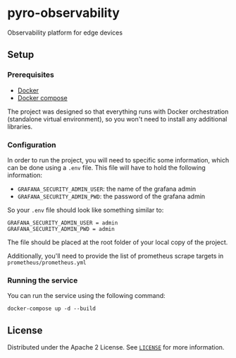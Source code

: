 # pyro-observability
Observability platform for edge devices

## Setup

### Prerequisites

- [Docker](https://docs.docker.com/engine/install/)
- [Docker compose](https://docs.docker.com/compose/)

The project was designed so that everything runs with Docker orchestration (standalone virtual environment), so you won't need to install any additional libraries.

### Configuration

In order to run the project, you will need to specific some information, which can be done using a `.env` file.
This file will have to hold the following information:
- `GRAFANA_SECURITY_ADMIN_USER`: the name of the grafana admin
- `GRAFANA_SECURITY_ADMIN_PWD`: the password of the grafana admin

So your `.env` file should look like something similar to:
```
GRAFANA_SECURITY_ADMIN_USER = admin
GRAFANA_SECURITY_ADMIN_PWD = admin 
```

The file should be placed at the root folder of your local copy of the project.

Additionally, you'll need to provide the list of prometheus scrape targets in `prometheus/prometheus.yml`
### Running the service

You can run the service using the following command:

```shell
docker-compose up -d --build
```

## License

Distributed under the Apache 2 License. See [`LICENSE`](LICENSE) for more information.
